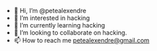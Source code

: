 - 👋 Hi, I’m @petealexendre
- 👀 I’m interested in hacking
- 🌱 I’m currently learning hacking
- 💞️ I’m looking to collaborate on hacking.
- 📫 How to reach me petealexendre@gmail.com

<!---
petealexendre/petealexendre is a ✨ special ✨ repository because its `README.md` (this file) appears on your GitHub profile.
You can click the Preview link to take a look at your changes.
--->
